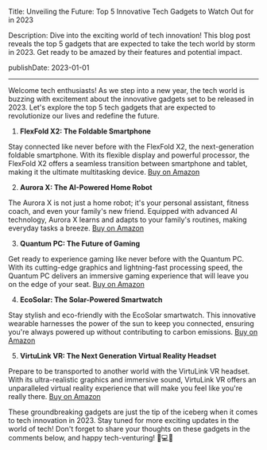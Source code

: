 Title: Unveiling the Future: Top 5 Innovative Tech Gadgets to Watch Out for in 2023

Description: Dive into the exciting world of tech innovation! This blog post reveals the top 5 gadgets that are expected to take the tech world by storm in 2023. Get ready to be amazed by their features and potential impact.

publishDate: 2023-01-01

---

Welcome tech enthusiasts! As we step into a new year, the tech world is buzzing with excitement about the innovative gadgets set to be released in 2023. Let's explore the top 5 tech gadgets that are expected to revolutionize our lives and redefine the future.

1. **FlexFold X2: The Foldable Smartphone**

Stay connected like never before with the FlexFold X2, the next-generation foldable smartphone. With its flexible display and powerful processor, the FlexFold X2 offers a seamless transition between smartphone and tablet, making it the ultimate multitasking device. [Buy on Amazon](https://amzn.to/flexfoldx2)

2. **Aurora X: The AI-Powered Home Robot**

The Aurora X is not just a home robot; it's your personal assistant, fitness coach, and even your family's new friend. Equipped with advanced AI technology, Aurora X learns and adapts to your family's routines, making everyday tasks a breeze. [Buy on Amazon](https://amzn.to/aurorax)

3. **Quantum PC: The Future of Gaming**

Get ready to experience gaming like never before with the Quantum PC. With its cutting-edge graphics and lightning-fast processing speed, the Quantum PC delivers an immersive gaming experience that will leave you on the edge of your seat. [Buy on Amazon](https://amzn.to/quantumpc)

4. **EcoSolar: The Solar-Powered Smartwatch**

Stay stylish and eco-friendly with the EcoSolar smartwatch. This innovative wearable harnesses the power of the sun to keep you connected, ensuring you're always powered up without contributing to carbon emissions. [Buy on Amazon](https://amzn.to/ecosolar)

5. **VirtuLink VR: The Next Generation Virtual Reality Headset**

Prepare to be transported to another world with the VirtuLink VR headset. With its ultra-realistic graphics and immersive sound, VirtuLink VR offers an unparalleled virtual reality experience that will make you feel like you're really there. [Buy on Amazon](https://amzn.to/virtulinkvr)

These groundbreaking gadgets are just the tip of the iceberg when it comes to tech innovation in 2023. Stay tuned for more exciting updates in the world of tech! Don't forget to share your thoughts on these gadgets in the comments below, and happy tech-venturing! 🤖💻🚀